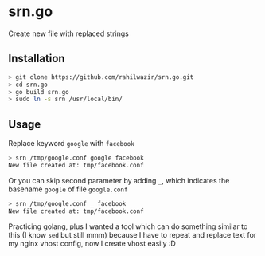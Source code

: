 # srn.go
Create new file with replaced strings

## Installation

```bash
> git clone https://github.com/rahilwazir/srn.go.git
> cd srn.go
> go build srn.go
> sudo ln -s srn /usr/local/bin/
```

## Usage

Replace keyword `google` with `facebook`

```bash
> srn /tmp/google.conf google facebook
New file created at: tmp/facebook.conf
```

Or you can skip second parameter by adding `_`, which indicates the basename `google` of file `google.conf`

```bash
> srn /tmp/google.conf _ facebook
New file created at: tmp/facebook.conf
```

Practicing golang, plus I wanted a tool which can do something similar to this (I know `sed` but still mmm) because I have to repeat and replace text for my nginx vhost config, now I create vhost easily :D
